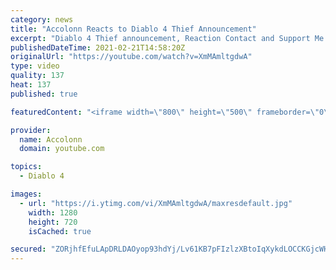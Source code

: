 ```yaml
---
category: news
title: "Accolonn Reacts to Diablo 4 Thief Announcement"
excerpt: "Diablo 4 Thief announcement, Reaction Contact and Support Me: https://streamerlinks.com/Accolonn Join this channel to get access to perks: ..."
publishedDateTime: 2021-02-21T14:58:20Z
originalUrl: "https://youtube.com/watch?v=XmMAmltgdwA"
type: video
quality: 137
heat: 137
published: true

featuredContent: "<iframe width=\"800\" height=\"500\" frameborder=\"0\" src=\"https://www.youtube.com/embed/XmMAmltgdwA\" allow=\"accelerometer; autoplay; encrypted-media; gyroscope; picture-in-picture\" allowfullscreen></iframe>"

provider:
  name: Accolonn
  domain: youtube.com

topics:
  - Diablo 4

images:
  - url: "https://i.ytimg.com/vi/XmMAmltgdwA/maxresdefault.jpg"
    width: 1280
    height: 720
    isCached: true

secured: "ZORjhfEfuLApDRLDAOyop93hdYj/Lv61KB7pFIzlzXBtoIqXykdLOCCKGjcWHsBLpSEMHaGOctSouc1PWdjXR/rqdG0DVCUDnv8SxyJIQxcrdQ7/g2L7A6cv4d56yX7pHu7QW2Mag7sNjo8EjioJSEmNueWYY4Q8ZjhgPK6Tj3eJvatGpoad7o+YRR0+jC9vPZBXnLeUq99attea1j4xDuK4B+E3iWpZKtURWW5tNe9OnfrAi0zi/+tGulg+WAfnxULVHVKuL+UJQamzxuVYDzlyoYjf0PmzKB+Tm5Qoee0jKYA3d6rQKOaIrzNsFp0DN/WPOqppFFGa1KqHsJFtu5N8X1ElKkigOiUTqmCwOtNOzFuYswoG4gzx1Gy96zx9bUtWUxbZIAnJT87LWpG96LS3wwkJ2wyAQrdSNrPPwHo=;wKBrmxGqnvInkSlO6S5HUw=="
---
```


